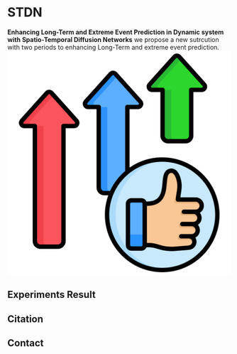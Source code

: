 # STDN
**Enhancing Long-Term and Extreme Event Prediction in Dynamic system with Spatio-Temporal Diffusion Networks**
we propose a new sutrcution with two periods to enhancing Long-Term and extreme event prediction.
![image](https://github.com/zst6666/STDN/blob/main/fig/accaury.png)
## Experiments Result
## Citation
## Contact

